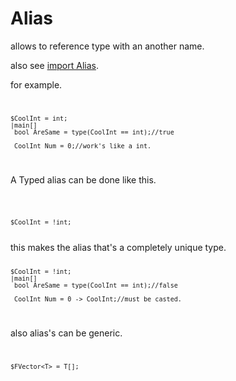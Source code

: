 # Alias

allows to reference type with an another name.

also see [import Alias](../Keywords/import.md).

for example.
<code>
 
    $CoolInt = int;
    |main[]
     bool AreSame = type(CoolInt == int);//true

     CoolInt Num = 0;//work's like a int.

</code>

A Typed alias can be done like this.

<code>
 
    $CoolInt = !int;

</code>
this makes the alias that's a completely unique type.
<code>
 
    $CoolInt = !int;
    |main[]
     bool AreSame = type(CoolInt == int);//false

     CoolInt Num = 0 -> CoolInt;//must be casted. 

</code>

also alias's can be generic.
<code>

    $FVector<T> = T[];

</code>